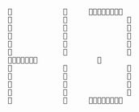 <pre>
🗿            🗿     🗿🗿🗿🗿🗿🗿🗿🗿
🗿            🗿              🗿
🗿            🗿              🗿
🗿            🗿              🗿
🗿            🗿              🗿
🗿            🗿              🗿
🗿🗿🗿🗿🗿🗿🗿              🗿
🗿            🗿              🗿
🗿            🗿              🗿
🗿            🗿              🗿
🗿            🗿              🗿
🗿            🗿     🗿🗿🗿🗿🗿🗿🗿🗿
</pre>
